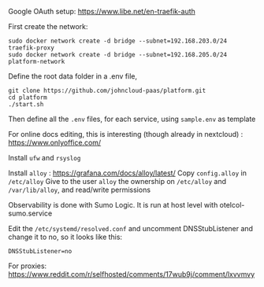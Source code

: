 Google OAuth setup: https://www.libe.net/en-traefik-auth

First create the network:

    sudo docker network create -d bridge --subnet=192.168.203.0/24 traefik-proxy 
    sudo docker network create -d bridge --subnet=192.168.205.0/24 platform-network

Define the root data folder in a .env file, 

    git clone https://github.com/johncloud-paas/platform.git
    cd platform
    ./start.sh

Then define all the `.env` files, for each service, using `sample.env` as template

For online docs editing, this is interesting (though already in nextcloud) : https://www.onlyoffice.com/

Install `ufw` and `rsyslog`

Install `alloy` : https://grafana.com/docs/alloy/latest/
Copy `config.alloy` in `/etc/alloy`
Give to the user `alloy` the ownership on `/etc/alloy` and `/var/lib/alloy`, and read/write permissions

Observability is done with Sumo Logic. It is run at host level with otelcol-sumo.service

Edit the `/etc/systemd/resolved.conf` and uncomment DNSStubListener and change it to no, so it looks like this:
    
    DNSStubListener=no
    
For proxies:
https://www.reddit.com/r/selfhosted/comments/17wub9j/comment/lxvvmvy
